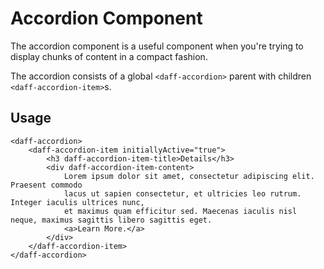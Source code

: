 # Accordion Component

The accordion component is a useful component when you're trying to display chunks of content in a compact fashion.

The accordion consists of a global `<daff-accordion>` parent with children `<daff-accordion-item>`s.

## Usage

```
<daff-accordion>
    <daff-accordion-item initiallyActive="true">
        <h3 daff-accordion-item-title>Details</h3>
        <div daff-accordion-item-content>
            Lorem ipsum dolor sit amet, consectetur adipiscing elit. Praesent commodo 
            lacus ut sapien consectetur, et ultricies leo rutrum. Integer iaculis ultrices nunc, 
            et maximus quam efficitur sed. Maecenas iaculis nisl neque, maximus sagittis libero sagittis eget.
            <a>Learn More.</a>
        </div>
    </daff-accordion-item>
</daff-accordion>
```
